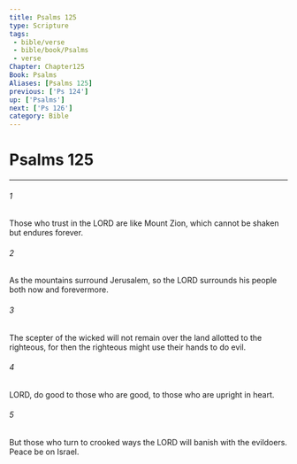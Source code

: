 ```yaml
---
title: Psalms 125
type: Scripture
tags:
 - bible/verse
 - bible/book/Psalms
 - verse
Chapter: Chapter125
Book: Psalms
Aliases: [Psalms 125]
previous: ['Ps 124']
up: ['Psalms']
next: ['Ps 126']
category: Bible
---
```

# Psalms 125

***


###### 1 
Those who trust in the LORD are like Mount Zion, which cannot be shaken but endures forever. 

###### 2 
As the mountains surround Jerusalem, so the LORD surrounds his people both now and forevermore. 

###### 3 
The scepter of the wicked will not remain over the land allotted to the righteous, for then the righteous might use their hands to do evil. 

###### 4 
LORD, do good to those who are good, to those who are upright in heart. 

###### 5 
But those who turn to crooked ways the LORD will banish with the evildoers. Peace be on Israel. 
